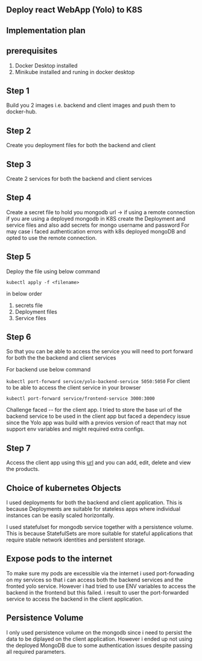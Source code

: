 ## Deploy react WebApp (Yolo) to K8S

## Implementation plan

 ## prerequisites 
  1. Docker Desktop installed
  2. Minikube installed and runing in docker desktop
## Step 1
 Build you 2 images i.e. backend and client images and push them to docker-hub.
## Step 2 
Create you deployment files for both the backend and client 
## Step 3
Create 2 services for both the backend and client services
## Step 4
Create a secret file to hold you mongodb url -> if using a remote connection
if you are using a deployed mongodb in K8S create the Deployment and service files and also add secrets for mongo username and password 
For may case i faced authentication errors with k8s deployed mongoDB and opted to use the remote connection.
## Step 5
Deploy the file using below command

`
kubectl apply -f <filename>
`

in below order

1. secrets file
2. Deployment files
3. Service files

## Step 6

So that you can be able to access the service you will need to port forward for both the the backend and client services

For backend use below command

`
kubectl port-forward service/yolo-backend-service 5050:5050
`
For client to be able to access the client service in your browser

`
kubectl port-forward service/frontend-service 3000:3000
`

Challenge faced -- for the client app. I tried to store the base url of the backend service to be used in the client app but faced a dependecy issue since the Yolo app was build with a previos version of react that may not support env variables and might required extra configs.

## Step 7

Access the client app using this [url](http://localhost:3000) and you can add, edit, delete and view the products.


## Choice of kubernetes Objects
I used deployments for both the backend and client application.
This is because Deployments are suitable for stateless apps where individual instances can be easily scaled horizontally.

I used statefulset for mongodb service together with a persistence volume. This is because StatefulSets are more suitable for stateful applications that require stable network identities and persistent storage.

## Expose pods to the internet

To make sure my pods are excessible via the internet i used port-forwading on my services so that i can access both the backend services and the fronted yolo service. However i had tried to use ENV variables to access the backend in the frontend but this failed. i result to user the port-forwarded service to access the backend in the client application.


## Persistence Volume

I only used persistence volume on the mongodb since i need to persist the data to be diplayed on the client application. However i ended up not using the deployed MongoDB due to some authentication issues despite passing all required parameters.






